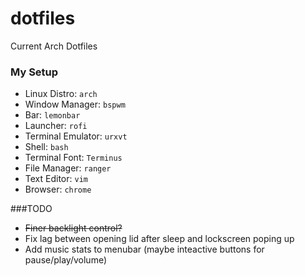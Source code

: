 # dotfiles
Current Arch Dotfiles

<!--- My Setup {{{ -->

### My Setup

* Linux Distro: `arch`
* Window Manager: `bspwm`
* Bar: `lemonbar`
* Launcher: `rofi`
* Terminal Emulator: `urxvt`
* Shell: `bash`
* Terminal Font: `Terminus`
* File Manager: `ranger`
* Text Editor: `vim`
* Browser: `chrome`

<!--- }}} -->

###TODO

* ~~Finer backlight control?~~
* Fix lag between opening lid after sleep and lockscreen poping up
* Add music stats to menubar (maybe inteactive buttons for pause/play/volume)
